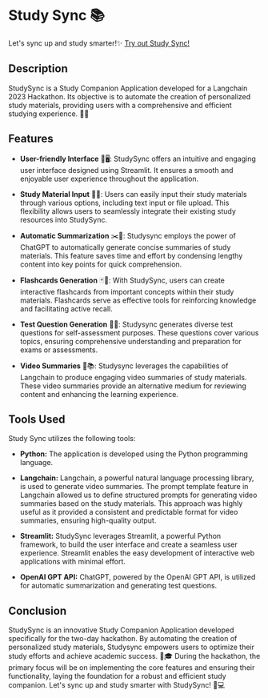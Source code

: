 # Study Sync 📚
Let's sync up and study smarter!✨ 
[Try out Study Sync!](https://study-sync.streamlit.app/)
## Description

StudySync is a Study Companion Application developed for a Langchain 2023 Hackathon. Its objective is to automate the creation of personalized study materials, providing users with a comprehensive and efficient studying experience. 🎉🔬

## Features

- **User-friendly Interface** 🌟🖥️: StudySync offers an intuitive and engaging user interface designed using Streamlit. It ensures a smooth and enjoyable user experience throughout the application.

- **Study Material Input** 📝💡: Users can easily input their study materials through various options, including text input or file upload. This flexibility allows users to seamlessly integrate their existing study resources into StudySync.

- **Automatic Summarization** ✂️📄: Studysync employs the power of ChatGPT to automatically generate concise summaries of study materials. This feature saves time and effort by condensing lengthy content into key points for quick comprehension.

- **Flashcards Generation** 🃏🧠: With StudySync, users can create interactive flashcards from important concepts within their study materials. Flashcards serve as effective tools for reinforcing knowledge and facilitating active recall.

- **Test Question Generation** 📝✅: Studysync generates diverse test questions for self-assessment purposes. These questions cover various topics, ensuring comprehensive understanding and preparation for exams or assessments.

- **Video Summaries** 🎥📚: Studysync leverages the capabilities of Langchain to produce engaging video summaries of study materials. These video summaries provide an alternative medium for reviewing content and enhancing the learning experience.

## Tools Used
Study Sync utilizes the following tools:

- **Python:** The application is developed using the Python programming language.

- **Langchain:** Langchain, a powerful natural language processing library, is used to generate video summaries. The prompt template feature in Langchain allowed us to define structured prompts for generating video summaries based on the study materials. This approach was highly useful as it provided a consistent and predictable format for video summaries, ensuring high-quality output.

- **Streamlit:** StudySync leverages Streamlit, a powerful Python framework, to build the user interface and create a seamless user experience. Streamlit enables the easy development of interactive web applications with minimal effort.

- **OpenAI GPT API:** ChatGPT, powered by the OpenAI GPT API, is utilized for automatic summarization and generating test questions.

## Conclusion

StudySync is an innovative Study Companion Application developed specifically for the two-day hackathon. By automating the creation of personalized study materials, Studysync empowers users to optimize their study efforts and achieve academic success. 🚀🎓 During the hackathon, the primary focus will be on implementing the core features and ensuring their functionality, laying the foundation for a robust and efficient study companion. Let's sync up and study smarter with StudySync! 💪💻
